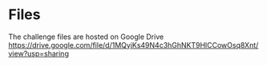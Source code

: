 # Files
The challenge files are hosted on Google Drive
https://drive.google.com/file/d/1MQyjKs49N4c3hGhNKT9HlCCowOsq8Xnt/view?usp=sharing